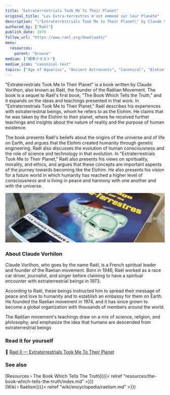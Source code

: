 ```yaml
---
title: "Extraterrestrials Took Me To Their Planet"
original_title: "Les Extra-terrestres m'ont emmené sur leur Planète"
description: "\"Extraterrestrials Took Me to Their Planet\" by Claude Vorilhon, known as Raël, is a sequel to his first book, “The Book Which Tells the Truth.” In this work, Raël details his alleged encounters with extraterrestrial beings, the Elohim, claiming he was taken to their planet. Here, he received teachings about the nature of reality and human existence. The book delves into Raël's beliefs about the universe and life on Earth's origins, suggesting that humanity was created through genetic engineering by the Elohim. It discusses the evolution of human consciousness and the role of science and technology in this process."
authored_by: ["Raël"]
publish_date: 1976
follow_url: "https://www.rael.org/downloads/"
menu:
  resources:
    parent: "browse"
medium: ["標準テキスト"]
medium_icon: "canonical-text"
topics: ["Age of Aquarius", "Ancient Astronauts", "Canonical", "Elohim", "Intelligent Design", "Neo-Euhemerism", "Raëlism", "Religion", "Syncretism"]
---
```


"Extraterrestrials Took Me to Their Planet" is a book written by Claude Vorilhon, also known as Raël, the founder of the Raëlian Movement. The book is a sequel to Raël's first book, "The Book Which Tells the Truth," and it expands on the ideas and teachings presented in that work. In "Extraterrestrials Took Me to Their Planet," Raël describes his experiences with extraterrestrial beings, whom he refers to as the Elohim. He claims that he was taken by the Elohim to their planet, where he received further teachings and insights about the nature of reality and the purpose of human existence.

The book presents Raël's beliefs about the origins of the universe and of life on Earth, and argues that the Elohim created humanity through genetic engineering. Raël also discusses the evolution of human consciousness and the role of science and technology in that evolution. In "Extraterrestrials Took Me to Their Planet," Raël also presents his views on spirituality, morality, and ethics, and argues that these concepts are important aspects of the journey towards becoming like the Elohim. He also presents his vision for a future world in which humanity has reached a higher level of consciousness and is living in peace and harmony with one another and with the universe.

![Image](images/le-message-book.jpg "Extraterrestrials Took Me To Their Planet, 1976 — Raël")

### About Claude Vorhilon

Claude Vorilhon, who goes by the name Raël, is a French spiritual leader and founder of the Raelian movement. Born in 1946, Raël worked as a race car driver, journalist, and singer before claiming to have a spiritual encounter with extraterrestrial beings in 1973.

According to Raël, these beings instructed him to spread their message of peace and love to humanity and to establish an embassy for them on Earth. He founded the Raelian movement in 1974, and it has since grown to become a global organization with thousands of members around the world.

The Raëlian movement's teachings draw on a mix of science, religion, and philosophy, and emphasize the idea that humans are descended from extraterrestrial beings

### Read it for yourself

📖  [Rael II — Extraterrestrials Took Me To Their Planet](https://wheelofheaven.github.io/rael-two-extraterrestrials-took-me-to-their-planet/)

### See also

[Resources › The Book Which Tells The Truth]({{< relref "resources/the-book-which-tells-the-truth/index.md" >}})</br>
[Wiki › Raëlism]({{< relref "wiki/encyclopedia/raelism.md" >}})</br>
